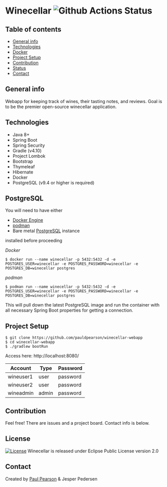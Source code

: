 # Winecellar ![Github Actions Status](https://github.com/My-Wine-Cellar/winecellar-webapp/workflows/CI/badge.svg)

## Table of contents
* [General info](#general-info)
* [Technologies](#technologies)
* [Docker](#docker)
* [Project Setup](#project-setup)
* [Contribution](#contribution)
* [Status](#status)
* [Contact](#contact)

## General info
Webapp for keeping track of wines, their tasting notes, and reviews. Goal is to be the premier open-source winecellar application.

## Technologies
* Java 8+
* Spring Boot
* Spring Security
* Gradle (v4.10)
* Project Lombok
* Bootstrap
* Thymeleaf
* Hibernate
* Docker
* PostgreSQL (v9.4 or higher is required)

## PostgreSQL

You will need to have either

* [Docker Engine](https://docs.docker.com/install/)
* [podman](https://podman.io/)
* Bare metal [PostgreSQL](https://www.postgresql.org/) instance

installed before proceeding

*Docker*
```
$ docker run --name winecellar -p 5432:5432 -d -e POSTGRES_USER=winecellar -e POSTGRES_PASSWORD=winecellar -e POSTGRES_DB=winecellar postgres
```

*podman*
```
$ podman run --name winecellar -p 5432:5432 -d -e POSTGRES_USER=winecellar -e POSTGRES_PASSWORD=winecellar -e POSTGRES_DB=winecellar postgres
```

This will pull down the latest PostgreSQL image and run the container with all necessary Spring Boot properties for getting a connection. 

## Project Setup

```
$ git clone https://github.com/pauldpearson/winecellar-webapp
$ cd winecellar-webapp
$ ./gradlew bootRun
```

Access here: http://localhost:8080/

| Account | Type  | Password |
| ------- | ----- | -------- |
| wineuser1   | user  | password |
| wineuser2   | user  | password |
| wineadmin   | admin | password |

## Contribution

Feel free!  There are issues and a project board.  Contact info is below.

## License

[![License](https://img.shields.io/badge/License-EPL%202.0-orange.svg)](https://www.eclipse.org/legal/epl-2.0/)
Winecellar is released under Eclipse Public License version 2.0

## Contact

Created by [Paul Pearson](mailto:paul.darlington.pearson@gmail.com) & Jesper Pedersen

